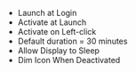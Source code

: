 * Launch at Login
* Activate at Launch
* Activate on Left-click
* Default duration = 30 minutes
* Allow Display to Sleep
* Dim Icon When Deactivated
